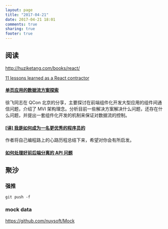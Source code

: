 ```yaml
---
layout: page
title: "2017-04-21"
date: 2017-04-21 18:01
comments: true
sharing: true
footer: true
---
```


## 阅读

http://huziketang.com/books/react/

[11 lessons learned as a React contractor](https://hackernoon.com/11-lessons-learned-as-a-react-contractor-f515cd0491cf)

####  [单页应用的数据流方案探索](https://zhuanlan.zhihu.com/p/26426054)

徐飞同志在 QCon 北京的分享，主要探讨在前端组件化开发大型应用的组件间通信问题，介绍了 MVI 架构理念。分析目前一些解决方案解决什么问题，还存在什么问题，并提出一套组件化开发的机制来保证对数据流的控制。

#### [[译] 我是如何成为一名更优秀的程序员的](https://loveky.github.io/2017/04/18/translate-how-i-became-better-programmer/)

作者将自己编程路上的心路历程总结下来，希望对你会有所启发。

#### [如何处理好前后端分离的 API 问题](https://zhuanlan.zhihu.com/p/26385106)

## 聚沙

### 强推

```
git push -f
```

### mock data

https://github.com/nuysoft/Mock
